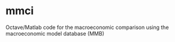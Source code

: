 # mmci

Octave/Matlab code for the macroeconomic comparison using the macroeconomic model database (MMB)

